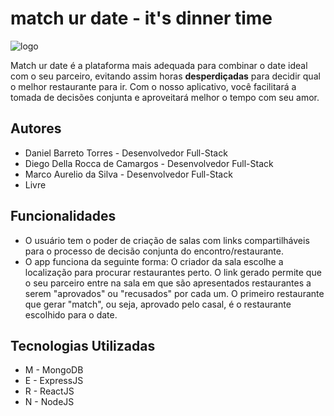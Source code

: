 # match ur date - it's dinner time

![logo](https://i.imgur.com/iP63ee9.png)

Match ur date é a plataforma mais adequada para combinar o date ideal com o seu parceiro, evitando assim horas **desperdiçadas** para decidir qual o melhor restaurante para ir. Com o nosso aplicativo, você facilitará a tomada de decisões conjunta e aproveitará melhor o tempo com seu amor.

## Autores 

- Daniel Barreto Torres - Desenvolvedor Full-Stack
- Diego Della Rocca de Camargos - Desenvolvedor Full-Stack
- Marco Aurelio da Silva - Desenvolvedor Full-Stack
- Livre

## Funcionalidades

- O usuário tem o poder de criação de salas com links compartilháveis para o processo de decisão conjunta do encontro/restaurante.
- O app funciona da seguinte forma: O criador da sala escolhe a localização para procurar restaurantes perto. O link gerado permite que o seu parceiro entre na sala em que são apresentados restaurantes a serem "aprovados" ou "recusados" por cada um. O primeiro restaurante que gerar "match", ou seja, aprovado pelo casal, é o restaurante escolhido para o date.

## Tecnologias Utilizadas

- M - MongoDB
- E - ExpressJS
- R - ReactJS
- N - NodeJS 
